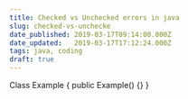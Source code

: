 ```yaml
---
title: Checked vs Unchecked errors in java
slug: checked-vs-unchecke
date_published: 2019-03-17T09:14:00.000Z
date_updated:   2019-03-17T17:12:24.000Z
tags: java, coding
draft: true
---
```


Class Example {
    public Example() {} 
}
